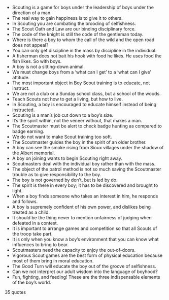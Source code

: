  - Scouting is a game for boys under the leadership of boys under the direction of a man.
 - The real way to gain happiness is to give it to others.
 - In Scouting you are combating the brooding of selfishness.
 - The Scout Oath and Law are our binding disciplinary force.
 - The code of the knight is still the code of the gentleman today.
 - Where is there a boy to whom the call of the wild and the open road does not appeal?
 - You can only get discipline in the mass by discipline in the individual.
 - A fisherman does not bait his hook with food he likes. He uses food the fish likes. So with boys.
 - A boy is not a sitting-down animal.
 - We must change boys from a ‘what can I get’ to a ‘what can I give’ attitude.
 - The most important object in Boy Scout training is to educate, not instruct.
 - We are not a club or a Sunday school class, but a school of the woods.
 - Teach Scouts not how to get a living, but how to live.
 - In Scouting, a boy is encouraged to educate himself instead of being instructed.
 - Scouting is a man’s job cut down to a boy’s size.
 - It’s the spirit within, not the veneer without, that makes a man.
 - The Scoutmaster must be alert to check badge hunting as compared to badge earning.
 - We do not want to make Scout training too soft.
 - The Scoutmaster guides the boy in the spirit of an older brother.
 - A boy can see the smoke rising from Sioux villages under the shadow of the Albert memorial.
 - A boy on joining wants to begin Scouting right away.
 - Scoutmasters deal with the individual boy rather than with the mass.
 - The object of the patrol method is not so much saving the Scoutmaster trouble as to give responsibility to the boy.
 - The boy is not governed by don’t, but is led by do.
 - The spirit is there in every boy; it has to be discovered and brought to light.
 - When a boy finds someone who takes an interest in him, he responds and follows.
 - A boy is supremely confident of his own power, and dislikes being treated as a child.
 - It should be the thing never to mention unfairness of judging when defeated in a contest.
 - It is important to arrange games and competition so that all Scouts of the troop take part.
 - It is only when you know a boy’s environment that you can know what influences to bring to bear.
 - Scoutmasters need the capacity to enjoy the out-of-doors.
 - Vigorous Scout games are the best form of physical education because most of them bring in moral education.
 - The Good Turn will educate the boy out of the groove of selfishness.
 - Can we not interpret our adult wisdom into the language of boyhood?
 - Fun, fighting, and feeding! These are the three indispensable elements of the boy’s world.

35 quotes